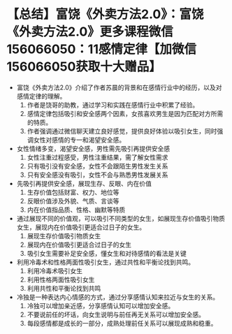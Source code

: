 # 【总结】富饶《外卖方法2.0》：富饶《外卖方法2.0》更多课程微信156066050：11感情定律【加微信156066050获取十大赠品】

-   富饶《外卖方法2.0》介绍了作者苏晨的背景和在感情行业中的经历，以及对感情定律的理解。
    1.  作者是饶哥的助教，通过学习和实践在感情行业中积累了经验。
    2.  感情定律包括吸引和安全感两个因素，女孩喜欢男生是因为匹配对方所需的特质。
    3.  作者强调通过微信聊天建立良好感觉，提供良好体验以吸引女生，同时强调女性对感情的专一和渴望安全感。
-   女性情绪多变，渴望安全感，男性需先吸引再提供安全感
    1.  女性注重过程感受，男性注重结果，需了解女性需求
    2.  只有吸引没有安全感，女性不会跟陌生男性发生关系
    3.  只有安全感没有吸引，女性不会与熟悉男性发展关系
-   先吸引再提供安全感，展现生存、反眼、内在价值
    1.  生存价值包括财富、权力、地位等
    2.  反眼价值涉及外貌、气质、言谈等
    3.  内在价值指品质、性格、幽默等特质
-   通过展现不同的价值观，可以吸引不同类型的女生，如展现生存价值吸引物质女生，展现内在价值吸引更适合过日子的女生。
    1.  展现生存价值吸引物质女生
    2.  展现内在价值吸引更适合过日子的女生
    3.  吸引女生需要补足安全感，懂女生和对待感情的看法是关键
-   利用冷毒术和性格两面性吸引女生，通过共性和平衡论找到共鸣。
    1.  利用冷毒术吸引女生
    2.  利用性格两面性吸引女生
    3.  利用共性和平衡论找到共鸣
-   冷独是一种表达内心情感的方式，通过分享感情认知来拉近与女生的关系。
    1.  冷独可以增加亲近感，分享感情认知可以增加安全感。
    2.  不要说前任的坏话，向女生说明与前任再无关系可以增加安全感。
    3.  每段感情都是成长的一部分，成熟处理前任关系可以展现成熟和稳重。